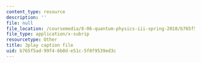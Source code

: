 ```yaml
---
content_type: resource
description: ''
file: null
file_location: /coursemedia/8-06-quantum-physics-iii-spring-2018/b765f5ad99f46b0de51c5f8f9539ed3c_NjhuAak0jmM.srt
file_type: application/x-subrip
resourcetype: Other
title: 3play caption file
uid: b765f5ad-99f4-6b0d-e51c-5f8f9539ed3c
---
```

